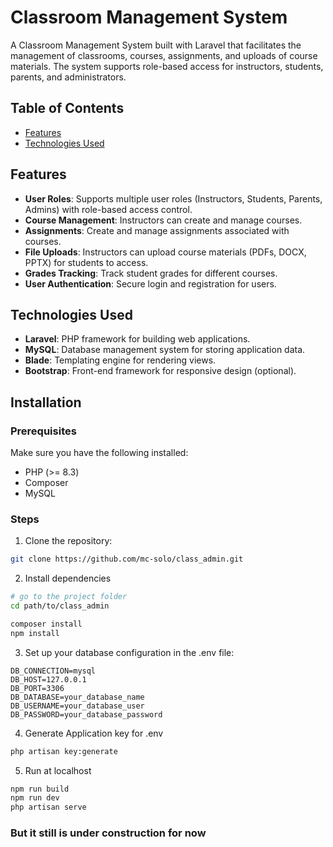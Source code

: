 # Classroom Management System

A Classroom Management System built with Laravel that facilitates the management of classrooms, courses, assignments, and uploads of course materials. The system supports role-based access for instructors, students, parents, and administrators.

## Table of Contents
- [Features](#features)
- [Technologies Used](#technologies-used)
<!-- - [Installation](#installation)
- [Contributing](#contributing)
- [License](#license) -->

## Features
- **User Roles**: Supports multiple user roles (Instructors, Students, Parents, Admins) with role-based access control.
- **Course Management**: Instructors can create and manage courses.
- **Assignments**: Create and manage assignments associated with courses.
- **File Uploads**: Instructors can upload course materials (PDFs, DOCX, PPTX) for students to access.
- **Grades Tracking**: Track student grades for different courses.
- **User Authentication**: Secure login and registration for users.

## Technologies Used
- **Laravel**: PHP framework for building web applications.
- **MySQL**: Database management system for storing application data.
- **Blade**: Templating engine for rendering views.
- **Bootstrap**: Front-end framework for responsive design (optional).
  
## Installation

### Prerequisites
Make sure you have the following installed:
- PHP (>= 8.3)
- Composer
- MySQL

### Steps
1. Clone the repository:
```bash
git clone https://github.com/mc-solo/class_admin.git
```

2. Install dependencies
```bash
# go to the project folder
cd path/to/class_admin

composer install
npm install
```
3. Set up your database configuration in the .env file:
```text
DB_CONNECTION=mysql
DB_HOST=127.0.0.1
DB_PORT=3306
DB_DATABASE=your_database_name
DB_USERNAME=your_database_user
DB_PASSWORD=your_database_password
```

4. Generate Application key for .env 
```bash
php artisan key:generate
```

5. Run at localhost
```bash
npm run build
npm run dev
php artisan serve
```
### But it still is under construction for now 
<!--  -->